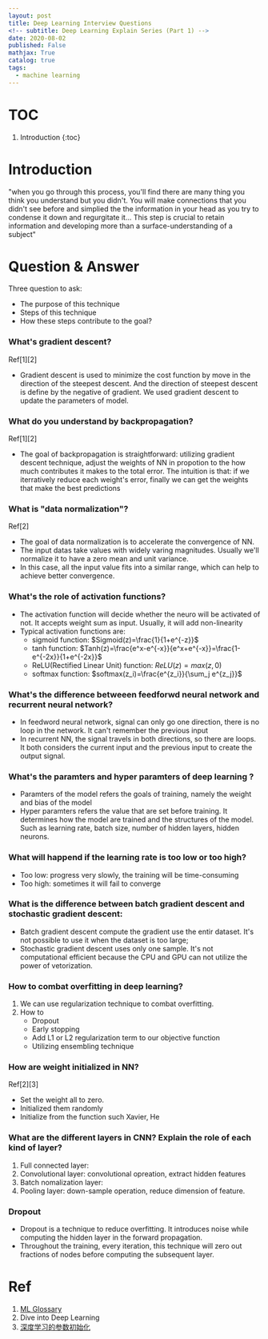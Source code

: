 ```yaml
---
layout: post
title: Deep Learning Interview Questions 
<!-- subtitle: Deep Learning Explain Series (Part 1) -->
date: 2020-08-02
published: False
mathjax: True
catalog: true
tags:
  - machine learning
---
```

# TOC
1. Introduction
{:toc}

# Introduction
 "when you go through this process, you'll find there are many thing you think you understand but you didn't. You will make connections that you didn't see before and simplied the the information in your head as you try to condense it down and regurgitate it... This step is crucial to retain information and developing more than a surface-understanding of a subject" 

# Question & Answer
Three question to ask:
- The purpose of this technique
- Steps of this technique
- How these steps contribute to the goal?

### What's gradient descent?
Ref[1][2]
- Gradient descent is used to minimize the cost function by move in the direction of the steepest descent. And the direction of steepest descent is define by the negative of gradient. We used gradient descent to update the parameters of model.

### What do you understand by backpropagation?
Ref[1][2]
- The goal of backpropagation is straightforward: utilizing gradient descent technique, adjust the weights of NN in propotion to the how much contributes it makes to the total error. The intuition is that: if we iterratively reduce each weight's error, finally we can get the weights that make the best predictions

### What is "data normalization"?
Ref[2]
- The goal of data normalization is to accelerate the convergence of NN.
- The input datas take values with widely varing magnitudes. Usually we'll normalize it to have a zero mean and unit variance.
- In this case, all the input value fits into a similar range, which can help to achieve better convergence.

### What's the role of activation functions?
- The activation function will decide whether the neuro will be activated of not. It accepts weight sum as input. Usually, it will add non-linearity
- Typical activation functions are: 
	- sigmoid function: $Sigmoid(z)=\frac{1}{1+e^{-z}}$
	- tanh function: $Tanh(z)=\frac{e^x-e^{-x}}{e^x+e^{-x}}=\frac{1-e^{-2x}}{1+e^{-2x}}$
	- ReLU(Rectified Linear Unit) function: $ReLU(z)=max(z, 0)$
	- softmax function: $softmax(z_i)=\frac{e^{z_i}}{\sum_j e^{z_j}}$

### What's the difference betweeen feedforwd neural network and recurrent neural network?
- In feedword neural network, signal can only go one direction, there is no loop in the network. It can't remember the previous input
- In recurrent NN, the signal travels in both directions, so there are loops. It both considers the current input and the previous input to create the output signal.

### What's the paramters and hyper paramters of deep learning ?
- Paramters of the model refers the goals of training, namely the weight and bias of the model
- Hyper paramters refers the value that are set before training. It determines how the model are trained and the structures of the model. Such as learning rate, batch size, number of hidden layers, hidden neurons.


### What will happend if the learning rate is too low or too high?
- Too low: progress very slowly, the training will be time-consuming
- Too high: sometimes it will fail to converge

### What is the difference between batch gradient descent and stochastic gradient descent:
- Batch gradient descent compute the gradient use the entir dataset. It's not possible to use it when the dataset is too large; 
- Stochastic gradient descent uses only one sample. It's not computational efficient because the CPU and GPU can not utilize the power of vetorization.

### How to combat overfitting in deep learning?
1. We can use regularization technique to combat overfitting.
2. How to
	- Dropout
	- Early stopping 
	- Add L1 or L2 regularization term to our objective function
	- Utilizing ensembling technique

### How are weight initialized in NN?
Ref[2][3]
- Set the weight all to zero.  
- Initialized them randomly 
- Initialize from the function such Xavier, He

### What are the different layers in CNN? Explain the role of each kind of layer?
1. Full connected layer:
2. Convolutional layer: convolutional opreation, extract hidden features
3. Batch nomalization layer: 
4. Pooling layer: down-sample operation, reduce dimension of feature.

### Dropout
- Dropout is a technique to reduce overfitting. It introduces noise while computing the hidden layer in the forward propagation.
- Throughout the training, every iteration, this technique will zero out fractions of nodes before computing the subsequent layer.

# Ref
1. [ML Glossary](https://ml-cheatsheet.readthedocs.io/en/latest/gradient_descent.html)
2. Dive into Deep Learning
3. [深度学习的参数初始化](https://blog.csdn.net/mzpmzk/article/details/79839047)


